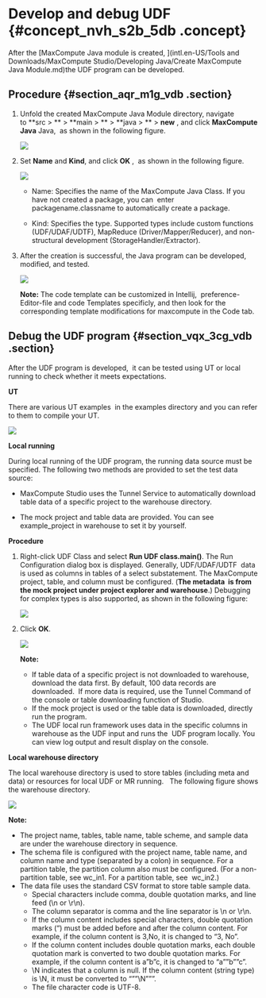 # Develop and debug UDF {#concept_nvh_s2b_5db .concept}

After the [MaxCompute Java module is created, ](intl.en-US/Tools and Downloads/MaxCompute Studio/Developing Java/Create MaxCompute Java Module.md)the UDF program can be developed.

## Procedure {#section_aqr_m1g_vdb .section}

1.  Unfold the created MaxCompute Java Module directory, navigate to **src \> ** \> **main \> ** \> **java \> ** \> **new** , and click **MaxCompute Java** Java,  as shown in the following figure.

    ![](http://static-aliyun-doc.oss-cn-hangzhou.aliyuncs.com/assets/img/12130/1944_en-US.png)

2.  Set **Name** and **Kind**, and click **OK** ,  as shown in the following figure.

    ![](http://static-aliyun-doc.oss-cn-hangzhou.aliyuncs.com/assets/img/12130/1947_en-US.png)

    -   Name: Specifies the name of the MaxCompute Java Class. If you have not created a package, you can  enter packagename.classname to automatically create a package.

    -   Kind: Specifies the type. Supported types include custom functions \(UDF/UDAF/UDTF\), MapReduce \(Driver/Mapper/Reducer\), and non-structural development \(StorageHandler/Extractor\).

3.  After the creation is successful, the Java program can be developed, modified, and tested.

    ![](http://static-aliyun-doc.oss-cn-hangzhou.aliyuncs.com/assets/img/12130/1948_en-US.png)

    **Note:** The code template can be customized in Intellij,  preference-Editor-file and code Templates specificly, and then look for the corresponding template modifications for maxcompute in the Code tab.


## Debug the UDF program {#section_vqx_3cg_vdb .section}

After the UDF program is developed,  it can be tested using UT or local running to check whether it meets expectations.

**UT**

There are various UT examples  in the examples directory and you can refer to them to compile your UT.

![](http://static-aliyun-doc.oss-cn-hangzhou.aliyuncs.com/assets/img/12130/1949_en-US.png)

**Local running**

During local running of the UDF program, the running data source must be specified. The following two methods are provided to set the test data source:

-   MaxCompute Studio uses the Tunnel Service to automatically download table data of a specific project to the warehouse directory.

-   The mock project and table data are provided. You can see example\_project in warehouse to set it by yourself.


**Procedure**

1.  Right-click UDF Class and select **Run UDF class.main\(\)**. The Run Configuration dialog box is displayed. Generally, UDF/UDAF/UDTF  data is used as columns in tables of a select substatement. The MaxCompute project, table, and column must be configured. \(**The metadata  is from the mock project under project explorer and warehouse**.\) Debugging for complex types is also supported, as shown in the following figure:

    ![](http://static-aliyun-doc.oss-cn-hangzhou.aliyuncs.com/assets/img/12130/1950_en-US.png)

2.  Click **OK**.

    ![](http://static-aliyun-doc.oss-cn-hangzhou.aliyuncs.com/assets/img/12130/1951_en-US.png)

    **Note:** 

    -   If table data of a specific project is not downloaded to warehouse,  download the data first. By default, 100 data records are downloaded.  If more data is required, use the Tunnel Command of the console or table downloading function of Studio.
    -   If the mock project is used or the table data is downloaded, directly run the program.
    -   The UDF local run framework uses data in the specific columns in warehouse as the UDF input and runs the  UDF program locally. You can view log output and result display on the console.

**Local warehouse directory**

The local warehouse directory is used to store tables \(including meta and data\) or resources for local UDF or MR running.   The following figure shows the warehouse directory.

![](http://static-aliyun-doc.oss-cn-hangzhou.aliyuncs.com/assets/img/12130/1952_en-US.png)

**Note:** 

-   The project name, tables, table name, table scheme, and sample data are under the warehouse directory in sequence.
-   The schema file is configured with the project name, table name, and column name and type \(separated by a colon\) in sequence. For a partition table, the partition column also must be configured. \(For a non-partition table, see wc\_in1. For a partition table, see  wc\_in2.\)
-   The data file uses the standard CSV format to store table sample data.
    -   Special characters include comma, double quotation marks, and line feed \(\\n or \\r\\n\).
    -   The column separator is comma and the line separator is \\n or \\r\\n.
    -   If the column content includes special characters, double quotation marks \(“\) must be added before and after the column content. For example, if the column content is 3,No, it is changed to “3, No”.
    -   If the column content includes double quotation marks, each double quotation mark is converted to two double quotation marks. For example, if the column content is a”b”c, it is changed to “a””b””c”.
    -   \\N indicates that a column is null. If the column content \(string type\) is \\N, it must be converted to “””\\N”””.
    -   The file character code is UTF-8.

